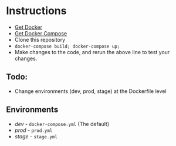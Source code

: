 # Instructions

- [Get Docker](https://www.docker.com/products/overview)
- [Get Docker Compose](https://docs.docker.com/compose/install/)
- Clone this repository
- `docker-compose build; docker-compose up;`
- Make changes to the code, and rerun the above line to test your changes.

## Todo:

- Change environments (dev, prod, stage) at the Dockerfile level


## Environments

- *dev* - `docker-compose.yml` (The default)
- *prod* - `prod.yml`
- *stage* - `stage.yml`

